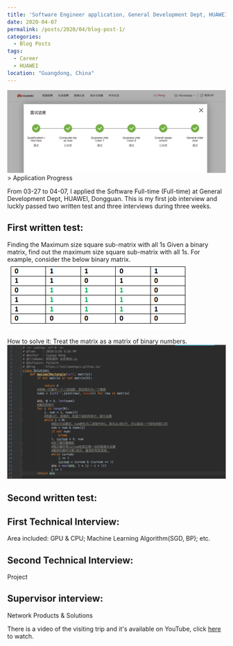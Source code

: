 ```yaml
---
title: 'Software Engineer application, General Development Dept, HUAWEI, China'
date: 2020-04-07
permalink: /posts/2020/04/blog-post-1/
categories:
  - Blog Posts
tags:
  - Career
  - HUAWEI 
location: "Guangdong, China"
---
```

<img src='/images/HUAWEIapplication.png'>
> Application Progress

From 03-27 to 04-07, I applied the Software Full-time (Full-time) at General Development Dept, HUAWEI, Dongguan. This is my first job interview and luckly passed two written test and three interviews during three weeks.

First written test:
------
Finding the Maximum size square sub-matrix with all 1s
Given a binary matrix, find out the maximum size square sub-matrix with all 1s.
For example, consider the below binary matrix.
<img src='/images/Maximum-size-square-sub-matrix-with-all-1s.png'>

How to solve it:
Treat the matrix as a matrix of binary numbers.
<img src='/images/0407code.png'>

Second written test:
------

First Technical Interview:
------
Area included: GPU & CPU; Machine Learning Algorithm(SGD, BP); etc.


Second Technical Interview:
------
Project

Supervisor interview:
------


Network Products & Solutions


There is a video of the visiting trip and it's available on YouTube, click [here](https://www.youtube.com/watch?v=K9BPxaP7U_I&t=49s) to watch.